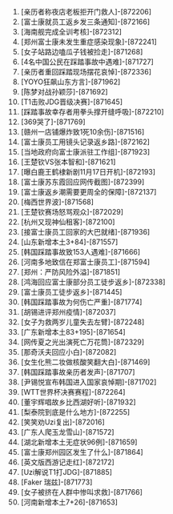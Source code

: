 
1. [亲历者称夜店老板拒开门救人]-[872206]
1. [富士康就员工返乡发三条通知]-[872166]
1. [海南舰完成全训考核]-[872312]
1. [郑州富士康未发生重症感染现象]-[872241]
1. [女子站路边嗑瓜子钱被捡走]-[871268]
1. [4名中国公民在踩踏事故中遇难]-[871727]
1. [亲历者重回踩踏现场摆花哀悼]-[872336]
1. [YOYO狂飙山东方言]-[871962]
1. [陈梦对战孙颖莎]-[871692]
1. [T1击败JDG晋级决赛]-[871645]
1. [踩踏事故幸存者用拳头撑开缝呼吸]-[872210]
1. [369哭了]-[871769]
1. [赣州一店铺爆炸致1死10余伤]-[871516]
1. [富士康员工用镜头记录返乡路]-[872162]
1. [当地政府向富士康派驻工作组]-[871923]
1. [王楚钦VS张本智和]-[871621]
1. [曝白鹿王鹤棣新剧11月17日开机]-[872193]
1. [富士康苏东霞回应网传截图]-[872399]
1. [富士康返乡潮需要更周全的保障]-[872137]
1. [梅西世界波]-[871568]
1. [王楚钦赛场怒骂观众]-[872029]
1. [杭州又现神仙租客]-[872100]
1. [接富士康员工回家的大巴就绪]-[871936]
1. [山东新增本土3+84]-[871557]
1. [韩国踩踏事故致153人遇难]-[871666]
1. [河南多地致信在郑富士康员工]-[871594]
1. [郑州：严防风险外溢]-[871851]
1. [鸿海回应富士康部分员工徒步返乡]-[872338]
1. [富士康员工徒步返乡]-[871445]
1. [韩国踩踏事故为何伤亡严重]-[871774]
1. [胡锡进评郑州疫情]-[872037]
1. [女子为救两岁儿童失去左臂]-[872248]
1. [广东新增本土83+195]-[871654]
1. [网传夏之光出演死亡万花筒]-[872329]
1. [那奇沃夫回应小白]-[872082]
1. [女生化熊二妆做核酸笑翻大白]-[871469]
1. [韩国踩踏事故亲历者发声]-[871707]
1. [尹锡悦宣布韩国进入国家哀悼期]-[871702]
1. [WTT世界杯决赛赛程]-[872264]
1. [董宇辉唱故乡比西湖好听]-[871932]
1. [梨泰院到底是什么地方]-[872255]
1. [笑笑劝Uzi复出]-[872016]
1. [广东人爬玉龙雪山]-[871572]
1. [湖北新增本土无症状96例]-[871659]
1. [富士康郑州园区发生了什么]-[871864]
1. [英文版西游记走红]-[872172]
1. [Uzi解说T1打JDG]-[871885]
1. [Faker 瑞兹]-[871773]
1. [女子被挤在人群中惨叫求救]-[871766]
1. [河南新增本土7+26]-[871653]